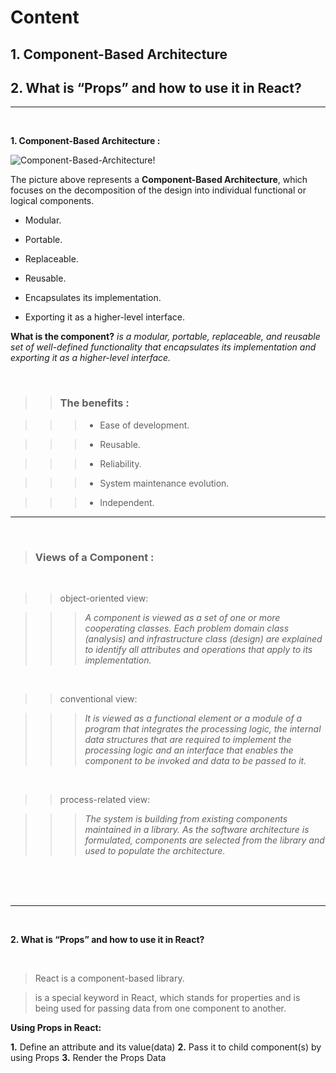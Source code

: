 # Content 

## 1. Component-Based Architecture

## 2. What is “Props” and how to use it in React?

<hr>
<br>

**1. Component-Based Architecture :**

![Component-Based-Architecture!](https://www.hebergementwebs.com/image/f7/f7ff2ce429c26c468e6e16a6f3e9f7c8.jpg/component-based-architecture.jpg)

The picture above represents a **Component-Based Architecture**, which focuses on the decomposition of the design into individual functional or logical components.

* Modular.

* Portable.

* Replaceable.

* Reusable.

* Encapsulates its implementation.

* Exporting it as a higher-level interface.


**What is the component?** <cite>is a modular, portable, replaceable, and reusable set of well-defined functionality that encapsulates its implementation and exporting it as a higher-level interface.</cite>

<br>

>> ### The benefits : 

>>> * Ease of development.

>>> * Reusable.

>>> * Reliability.

>>> * System maintenance evolution.

>>> * Independent.

<hr>
<br>

> ### Views of a Component :

<br>

>> object-oriented view:

>>> <cite>A component is viewed as a set of one or more cooperating classes. Each problem domain class (analysis) and infrastructure class (design) are explained to identify all attributes and operations that apply to its implementation.</cite>

<br>


>> conventional view:

>>> <cite>It is viewed as a functional element or a module of a program that integrates the processing logic, the internal data structures that are required to implement the processing logic and an interface that enables the component to be invoked and data to be passed to it.</cite>


<br>

>> process-related view:

>>> <cite>The system is building from existing components maintained in a library. As the software architecture is formulated, components are selected from the library and used to populate the architecture.</cite>

<br>


<br>
<br>
<hr>
<br>

**2. What is “Props” and how to use it in React?**

<br>

> React is a component-based library.

> is a special keyword in React, which stands for properties and is being used for passing data from one component to another.


**Using Props in React:**

**1.** Define an attribute and its value(data)
**2.** Pass it to child component(s) by using Props
**3.** Render the Props Data